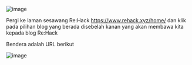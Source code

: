 ![image](https://github.com/6D756E6972/3108CTF/assets/129729880/c1b78578-2746-4660-a8a1-573410aea506)

Pergi ke laman sesawang Re:Hack https://www.rehack.xyz/home/ dan klik pada pilihan blog yang berada disebelah kanan yang akan membawa kita kepada blog Re:Hack

Bendera adalah URL berikut

![image](https://github.com/6D756E6972/3108CTF/assets/129729880/b04aec98-e73b-4eaf-9a13-9bb6b5ec929d)

